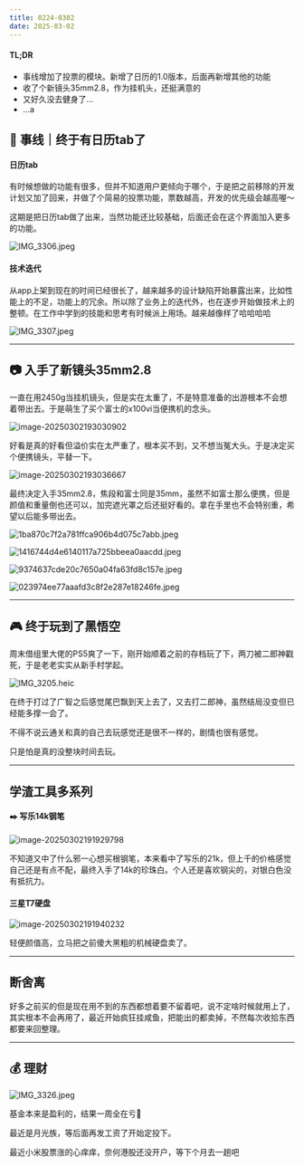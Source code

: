 ```yaml
---
title: 0224-0302
date: 2025-03-02
---
```


#### TL;DR

- 事线增加了投票的模块。新增了日历的1.0版本，后面再新增其他的功能
- 收了个新镜头35mm2.8，作为挂机头，还挺满意的
- 又好久没去健身了…
- …a

## 📅 事线｜终于有日历tab了

#### 日历tab

有时候想做的功能有很多，但并不知道用户更倾向于哪个，于是把之前移除的开发计划又加了回来，并做了个简易的投票功能，票数越高，开发的优先级会越高喔～

这期是把日历tab做了出来，当然功能还比较基础，后面还会在这个界面加入更多的功能。

![IMG_3306.jpeg](./assets/IMG_3306.jpeg)

#### 技术迭代

从app上架到现在的时间已经很长了，越来越多的设计缺陷开始暴露出来，比如性能上的不足，功能上的冗余。所以除了业务上的迭代外，也在逐步开始做技术上的整顿。在工作中学到的技能和思考有时候派上用场。越来越像样了哈哈哈哈

![IMG_3307.jpeg](./assets/IMG_3307.jpeg)

---

## 📷 入手了新镜头35mm2.8

一直在用2450g当挂机镜头，但是实在太重了，不是特意准备的出游根本不会想着带出去。于是萌生了买个富士的x100vi当便携机的念头。

![image-20250302193030902](./assets/image-20250302193030902.png)

好看是真的好看但溢价实在太严重了，根本买不到，又不想当冤大头。于是决定买个便携镜头，平替一下。

![image-20250302193036667](./assets/image-20250302193036667.png)

最终决定入手35mm2.8，焦段和富士同是35mm，虽然不如富士那么便携，但是颜值和重量倒也还可以，加完遮光罩之后还挺好看的。拿在手里也不会特别重，希望以后能多带出去。

![1ba870c7f2a781ffca906b4d075c7abb.jpeg](./assets/1ba870c7f2a781ffca906b4d075c7abb.jpeg)

![1416744d4e6140117a725bbeea0aacdd.jpeg](./assets/1416744d4e6140117a725bbeea0aacdd.jpeg)

![9374637cde20c7650a04fa63fd8c157e.jpeg](./assets/9374637cde20c7650a04fa63fd8c157e.jpeg)

![023974ee77aaafd3c8f2e287e18246fe.jpeg](./assets/023974ee77aaafd3c8f2e287e18246fe.jpeg)

---

## 🎮 终于玩到了黑悟空

周末借组里大佬的PS5爽了一下，刚开始顺着之前的存档玩了下，两刀被二郎神戳死，于是老老实实从新手村学起。

![IMG_3205.heic](./assets/IMG_3205.heic)

在终于打过了广智之后感觉尾巴飘到天上去了，又去打二郎神，虽然结局没变但已经能多撑一会了。

不得不说云通关和真的自己去玩感觉还是很不一样的，剧情也很有感觉。

只是怕是真的没整块时间去玩。

---

## 学渣工具多系列

#### ✒️ 写乐14k钢笔

![image-20250302191929798](./assets/image-20250302191929798.png)

不知道又中了什么邪一心想买根钢笔，本来看中了写乐的21k，但上千的价格感觉自己还是有点不配，最终入手了14k的珍珠白。个人还是喜欢钢尖的，对银白色没有抵抗力。

#### 三星T7硬盘

![image-20250302191940232](./assets/image-20250302191940232.png)

轻便颜值高，立马把之前傻大黑粗的机械硬盘卖了。

---

## 断舍离

好多之前买的但是现在用不到的东西都想着要不留着吧，说不定啥时候就用上了，其实根本不会再用了，最近开始疯狂挂咸鱼，把能出的都卖掉，不然每次收拾东西都要来回整理。

---

## 💰 理财

![IMG_3326.jpeg](./assets/IMG_3326.jpeg)

基金本来是盈利的，结果一周全在亏🥶

最近是月光族，等后面再发工资了开始定投下。

最近小米股票涨的心痒痒，奈何港股还没开户，等下个月去一趟吧

